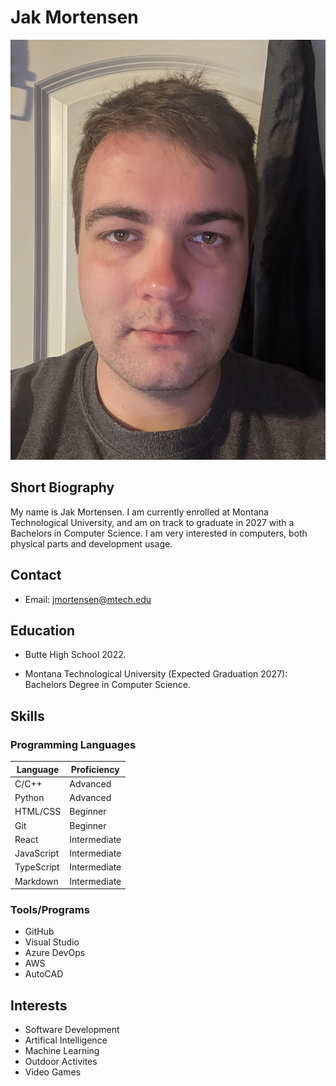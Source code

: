 # Jak Mortensen

![Resume Picture](JMortensenPic.jpg)

## Short Biography

My name is Jak Mortensen. I am currently enrolled at Montana Technological University, and am on track to graduate in 2027 with a Bachelors in Computer Science. I am very interested in computers, both physical parts and development usage.

## Contact

- Email: jmortensen@mtech.edu

## Education

- Butte High School 2022.

- Montana Technological University (Expected Graduation 2027): Bachelors Degree in Computer Science.

## Skills

### Programming Languages

| Language           | Proficiency      |
|--------------------|------------------|
| C/C++              | Advanced         |
| Python             | Advanced         |
| HTML/CSS           | Beginner         |
| Git                | Beginner         |
| React              | Intermediate     |
| JavaScript         | Intermediate     |
| TypeScript         | Intermediate     |
| Markdown           | Intermediate     |

### Tools/Programs

- GitHub 
- Visual Studio
- Azure DevOps
- AWS
- AutoCAD

## Interests

- Software Development
- Artifical Intelligence
- Machine Learning
- Outdoor Activites
- Video Games


